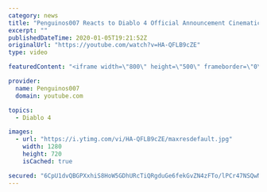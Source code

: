 ```yaml
---
category: news
title: "Penguinos007 Reacts to Diablo 4 Official Announcement Cinematic Trailer (Blizzcon 2019)"
excerpt: ""
publishedDateTime: 2020-01-05T19:21:52Z
originalUrl: "https://youtube.com/watch?v=HA-QFLB9cZE"
type: video

featuredContent: "<iframe width=\"800\" height=\"500\" frameborder=\"0\" src=\"https://www.youtube.com/embed/HA-QFLB9cZE\" allow=\"accelerometer; autoplay; encrypted-media; gyroscope; picture-in-picture\" allowfullscreen></iframe>"

provider:
  name: Penguinos007
  domain: youtube.com

topics:
  - Diablo 4

images:
  - url: "https://i.ytimg.com/vi/HA-QFLB9cZE/maxresdefault.jpg"
    width: 1280
    height: 720
    isCached: true

secured: "6CpU1dvQBGPXxhiS8HoW5GDhURcTiQRgduGe6fekGvZN4zFTo/lPCr47NSQwNC7jbZQkh+26Zo0fLodvZMCSPjqmfaGE3JwAkalkVeHTYEsMr+8Uk70x6G7xISAhSApj8lpKt/nb+//R7bIx3+BWSxD8QD7Z9Cfe8kkrlyht40qUrHN60yTPkkwlXNiuYLoiOj9Vp4P8aF1PI8AOM3tkxa9VwEK3Qga4QezzuTB3cS+BK+BzZxZhtiKqMrP0cqAjh3t8rpzegQ2E4FtMedHmHZ1VahjqdviKUldFSnIqoBgQDPPUVfgEF5n9I14WtuUeFwdByO5YdlkkahxcQHMeK3vDhz1Gn0b8t2VGExZ7OyZ+0cuRjXIianB1WmIyROg6ER/HEc2vtotvy0uEGsNEnjdrjh3809qrUhTvy4z04aIgoxpQLVnczDn/MLelp6wl;QsIcOApQsv18+2wd+D5c7w=="
---
```


